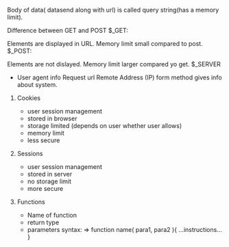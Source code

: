 Body of data( datasend along with url) is called query string(has a memory limit).

Difference between GET and POST $_GET:

Elements are displayed in URL.
Memory limit small compared to post.
$_POST:

Elements are not dislayed.
Memory limit larger compared yo get.
$_SERVER

- User agent info
    Request url
    Remote Address (IP)
    form method
    gives info about system.

1. Cookies
    - user session management
    - stored in browser
    - storage limited (depends on user whether user allows)
    - memory limit
    - less secure
2. Sessions
    - user session management
    - stored in server
    - no storage limit
    - more secure

3. Functions
    - Name of function
    - return type
    - parameters
    syntax: =>  function name( para1, para2 ){ ...instructions... }